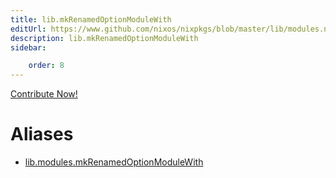 ```yaml
---
title: lib.mkRenamedOptionModuleWith
editUrl: https://www.github.com/nixos/nixpkgs/blob/master/lib/modules.nix#L1143C31
description: lib.mkRenamedOptionModuleWith
sidebar:

    order: 8
---
```


<a href="https://www.github.com/nixos/nixpkgs/blob/master/lib/modules.nix#L1143C31">Contribute Now!</a>


# Aliases

- [lib.modules.mkRenamedOptionModuleWith](/reference/libmodules.mkRenamedOptionModuleWith)


